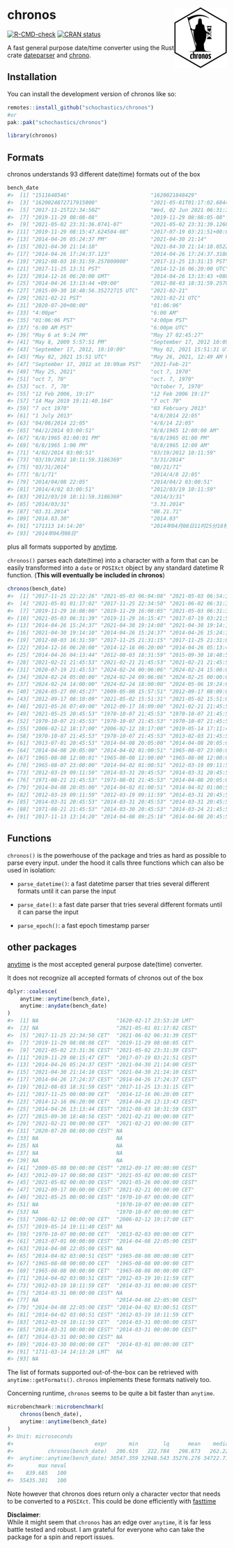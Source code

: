 
<!-- README.md is generated from README.Rmd. Please edit that file -->

# chronos <img src="man/figures/logo.png" align="right" height="139" alt="" />

<!-- badges: start -->

[![R-CMD-check](https://github.com/schochastics/chronos/actions/workflows/R-CMD-check.yaml/badge.svg)](https://github.com/schochastics/chronos/actions/workflows/R-CMD-check.yaml)
[![CRAN
status](https://www.r-pkg.org/badges/version/chronos)](https://CRAN.R-project.org/package=chronos)
<!-- badges: end -->

A fast general purpose date/time converter using the Rust crate
[dateparser](https://crates.io/crates/dateparser) and
[chrono](https://crates.io/crates/chrono).

## Installation

You can install the development version of chronos like so:

``` r
remotes::install_github("schochastics/chronos")
#or
pak::pak("schochastics/chronos")
```

``` r
library(chronos)
```

## Formats

chronos understands 93 different date(time) formats out of the box

``` r
bench_date
#>  [1] "1511648546"                          "1620021848429"                      
#>  [3] "1620024872717915000"                 "2021-05-01T01:17:02.604456Z"        
#>  [5] "2017-11-25T22:34:50Z"                "Wed, 02 Jun 2021 06:31:39 GMT"      
#>  [7] "2019-11-29 08:08-08"                 "2019-11-29 08:08:05-08"             
#>  [9] "2021-05-02 23:31:36.0741-07"         "2021-05-02 23:31:39.12689-07"       
#> [11] "2019-11-29 08:15:47.624504-08"       "2017-07-19 03:21:51+00:00"          
#> [13] "2014-04-26 05:24:37 PM"              "2021-04-30 21:14"                   
#> [15] "2021-04-30 21:14:10"                 "2021-04-30 21:14:10.052282"         
#> [17] "2014-04-26 17:24:37.123"             "2014-04-26 17:24:37.3186369"        
#> [19] "2012-08-03 18:31:59.257000000"       "2017-11-25 13:31:15 PST"            
#> [21] "2017-11-25 13:31 PST"                "2014-12-16 06:20:00 UTC"            
#> [23] "2014-12-16 06:20:00 GMT"             "2014-04-26 13:13:43 +0800"          
#> [25] "2014-04-26 13:13:44 +09:00"          "2012-08-03 18:31:59.257000000 +0000"
#> [27] "2015-09-30 18:48:56.35272715 UTC"    "2021-02-21"                         
#> [29] "2021-02-21 PST"                      "2021-02-21 UTC"                     
#> [31] "2020-07-20+08:00"                    "01:06:06"                           
#> [33] "4:00pm"                              "6:00 AM"                            
#> [35] "01:06:06 PST"                        "4:00pm PST"                         
#> [37] "6:00 AM PST"                         "6:00pm UTC"                         
#> [39] "May 6 at 9:24 PM"                    "May 27 02:45:27"                    
#> [41] "May 8, 2009 5:57:51 PM"              "September 17, 2012 10:09am"         
#> [43] "September 17, 2012, 10:10:09"        "May 02, 2021 15:51:31 UTC"          
#> [45] "May 02, 2021 15:51 UTC"              "May 26, 2021, 12:49 AM PDT"         
#> [47] "September 17, 2012 at 10:09am PST"   "2021-Feb-21"                        
#> [49] "May 25, 2021"                        "oct 7, 1970"                        
#> [51] "oct 7, 70"                           "oct. 7, 1970"                       
#> [53] "oct. 7, 70"                          "October 7, 1970"                    
#> [55] "12 Feb 2006, 19:17"                  "12 Feb 2006 19:17"                  
#> [57] "14 May 2019 19:11:40.164"            "7 oct 70"                           
#> [59] "7 oct 1970"                          "03 February 2013"                   
#> [61] "1 July 2013"                         "4/8/2014 22:05"                     
#> [63] "04/08/2014 22:05"                    "4/8/14 22:05"                       
#> [65] "04/2/2014 03:00:51"                  "8/8/1965 12:00:00 AM"               
#> [67] "8/8/1965 01:00:01 PM"                "8/8/1965 01:00 PM"                  
#> [69] "8/8/1965 1:00 PM"                    "8/8/1965 12:00 AM"                  
#> [71] "4/02/2014 03:00:51"                  "03/19/2012 10:11:59"                
#> [73] "03/19/2012 10:11:59.3186369"         "3/31/2014"                          
#> [75] "03/31/2014"                          "08/21/71"                           
#> [77] "8/1/71"                              "2014/4/8 22:05"                     
#> [79] "2014/04/08 22:05"                    "2014/04/2 03:00:51"                 
#> [81] "2014/4/02 03:00:51"                  "2012/03/19 10:11:59"                
#> [83] "2012/03/19 10:11:59.3186369"         "2014/3/31"                          
#> [85] "2014/03/31"                          "3.31.2014"                          
#> [87] "03.31.2014"                          "08.21.71"                           
#> [89] "2014.03.30"                          "2014.03"                            
#> [91] "171113 14:14:20"                     "2014年04月08日11时25分18秒"         
#> [93] "2014年04月08日"
```

plus all formats supported by
[anytime](https://github.com/eddelbuettel/anytime).

`chronos()` parses each date(time) into a character with a form that can
be easily transformed into a `date` or `POSIXct` object by any standard
datetime R function. (**This will eventually be included in chronos**)

``` r
chronos(bench_date)
#>  [1] "2017-11-25 22:22:26" "2021-05-03 06:04:08" "2021-05-03 06:54:32"
#>  [4] "2021-05-01 01:17:02" "2017-11-25 22:34:50" "2021-06-02 06:31:39"
#>  [7] "2019-11-29 16:08:00" "2019-11-29 16:08:05" "2021-05-03 06:31:36"
#> [10] "2021-05-03 06:31:39" "2019-11-29 16:15:47" "2017-07-19 03:21:51"
#> [13] "2014-04-26 15:24:37" "2021-04-30 19:14:00" "2021-04-30 19:14:10"
#> [16] "2021-04-30 19:14:10" "2014-04-26 15:24:37" "2014-04-26 15:24:37"
#> [19] "2012-08-03 16:31:59" "2017-11-25 21:31:15" "2017-11-25 21:31:00"
#> [22] "2014-12-16 06:20:00" "2014-12-16 06:20:00" "2014-04-26 05:13:43"
#> [25] "2014-04-26 04:13:44" "2012-08-03 18:31:59" "2015-09-30 18:48:56"
#> [28] "2021-02-21 21:45:53" "2021-02-21 21:45:53" "2021-02-21 21:45:53"
#> [31] "2020-07-19 21:45:53" "2024-02-24 00:06:06" "2024-02-24 15:00:00"
#> [34] "2024-02-24 05:00:00" "2024-02-24 09:06:06" "2024-02-25 00:00:00"
#> [37] "2024-02-24 14:00:00" "2024-02-24 18:00:00" "2024-05-06 19:24:00"
#> [40] "2024-05-27 00:45:27" "2009-05-08 15:57:51" "2012-09-17 08:09:00"
#> [43] "2012-09-17 08:10:09" "2021-05-02 15:51:31" "2021-05-02 15:51:00"
#> [46] "2021-05-26 07:49:00" "2012-09-17 18:09:00" "2021-02-21 21:45:53"
#> [49] "2021-05-25 20:45:53" "1970-10-07 21:45:53" "1970-10-07 21:45:53"
#> [52] "1970-10-07 21:45:53" "1970-10-07 21:45:53" "1970-10-07 21:45:53"
#> [55] "2006-02-12 18:17:00" "2006-02-12 18:17:00" "2019-05-14 17:11:40"
#> [58] "1970-10-07 21:45:53" "1970-10-07 21:45:53" "2013-02-03 21:45:53"
#> [61] "2013-07-01 20:45:53" "2014-04-08 20:05:00" "2014-04-08 20:05:00"
#> [64] "2014-04-08 20:05:00" "2014-04-02 01:00:51" "1965-08-07 23:00:00"
#> [67] "1965-08-08 12:00:01" "1965-08-08 12:00:00" "1965-08-08 12:00:00"
#> [70] "1965-08-07 23:00:00" "2014-04-02 01:00:51" "2012-03-19 09:11:59"
#> [73] "2012-03-19 09:11:59" "2014-03-31 20:45:53" "2014-03-31 20:45:53"
#> [76] "1971-08-21 21:45:53" "1971-08-01 21:45:53" "2014-04-08 20:05:00"
#> [79] "2014-04-08 20:05:00" "2014-04-02 01:00:51" "2014-04-02 01:00:51"
#> [82] "2012-03-19 09:11:59" "2012-03-19 09:11:59" "2014-03-31 20:45:53"
#> [85] "2014-03-31 20:45:53" "2014-03-31 20:45:53" "2014-03-31 20:45:53"
#> [88] "1971-08-21 21:45:53" "2014-03-30 20:45:53" "2014-03-24 21:45:53"
#> [91] "2017-11-13 13:14:20" "2014-04-08 09:25:18" "2014-04-08 20:45:53"
```

## Functions

`chronos()` is the powerhouse of the package and tries as hard as
possible to parse every input. under the hood it calls three functions
which can also be used in isolation:

-   `parse_datetime()`: a fast datetime parser that tries several
    different formats until it can parse the input

-   `parse_date()`: a fast date parser that tries several different
    formats until it can parse the input

-   `parse_epoch()`: a fast epoch timestamp parser

## other packages

[anytime](https://github.com/eddelbuettel/anytime) is the most accepted
general purpose date(time) converter.

It does not recognize all accepted formats of chronos out of the box

``` r
dplyr::coalesce(
    anytime::anytime(bench_date),
    anytime::anydate(bench_date)
)
#>  [1] NA                         "1620-02-17 23:53:28 LMT" 
#>  [3] NA                         "2021-05-01 01:17:02 CEST"
#>  [5] "2017-11-25 22:34:50 CET"  "2021-06-02 06:31:39 CEST"
#>  [7] "2019-11-29 08:08:08 CET"  "2019-11-29 08:08:05 CET" 
#>  [9] "2021-05-02 23:31:36 CEST" "2021-05-02 23:31:39 CEST"
#> [11] "2019-11-29 08:15:47 CET"  "2017-07-19 03:21:51 CEST"
#> [13] "2014-04-26 05:24:37 CEST" "2021-04-30 21:14:00 CEST"
#> [15] "2021-04-30 21:14:10 CEST" "2021-04-30 21:14:10 CEST"
#> [17] "2014-04-26 17:24:37 CEST" "2014-04-26 17:24:37 CEST"
#> [19] "2012-08-03 18:31:59 CEST" "2017-11-25 13:31:15 CET" 
#> [21] "2017-11-25 00:00:00 CET"  "2014-12-16 06:20:00 CET" 
#> [23] "2014-12-16 06:20:00 CET"  "2014-04-26 13:13:43 CEST"
#> [25] "2014-04-26 13:13:44 CEST" "2012-08-03 18:31:59 CEST"
#> [27] "2015-09-30 18:48:56 CEST" "2021-02-21 00:00:00 CET" 
#> [29] "2021-02-21 00:00:00 CET"  "2021-02-21 00:00:00 CET" 
#> [31] "2020-07-20 08:00:00 CEST" NA                        
#> [33] NA                         NA                        
#> [35] NA                         NA                        
#> [37] NA                         NA                        
#> [39] NA                         NA                        
#> [41] "2009-05-08 00:00:00 CEST" "2012-09-17 00:00:00 CEST"
#> [43] "2012-09-17 00:00:00 CEST" "2021-05-02 00:00:00 CEST"
#> [45] "2021-05-02 00:00:00 CEST" "2021-05-26 00:00:00 CEST"
#> [47] "2012-09-17 00:00:00 CEST" "2021-02-21 00:00:00 CET" 
#> [49] "2021-05-25 00:00:00 CEST" "1970-10-07 00:00:00 CET" 
#> [51] NA                         "1970-10-07 00:00:00 CET" 
#> [53] NA                         "1970-10-07 00:00:00 CET" 
#> [55] "2006-02-12 00:00:00 CET"  "2006-02-12 19:17:00 CET" 
#> [57] "2019-05-14 19:11:40 CEST" NA                        
#> [59] "1970-10-07 00:00:00 CET"  "2013-02-03 00:00:00 CET" 
#> [61] "2013-07-01 00:00:00 CEST" "2014-04-08 22:05:00 CEST"
#> [63] "2014-04-08 22:05:00 CEST" NA                        
#> [65] "2014-04-02 03:00:51 CEST" "1965-08-08 00:00:00 CET" 
#> [67] "1965-08-08 00:00:00 CET"  "1965-08-08 00:00:00 CET" 
#> [69] "1965-08-08 00:00:00 CET"  "1965-08-08 00:00:00 CET" 
#> [71] "2014-04-02 03:00:51 CEST" "2012-03-19 10:11:59 CET" 
#> [73] "2012-03-19 10:11:59 CET"  "2014-03-31 00:00:00 CEST"
#> [75] "2014-03-31 00:00:00 CEST" NA                        
#> [77] NA                         "2014-04-08 22:05:00 CEST"
#> [79] "2014-04-08 22:05:00 CEST" "2014-04-02 03:00:51 CEST"
#> [81] "2014-04-02 03:00:51 CEST" "2012-03-19 10:11:59 CET" 
#> [83] "2012-03-19 10:11:59 CET"  "2014-03-31 00:00:00 CEST"
#> [85] "2014-03-31 00:00:00 CEST" "2014-03-31 00:00:00 CEST"
#> [87] "2014-03-31 00:00:00 CEST" NA                        
#> [89] "2014-03-30 00:00:00 CET"  "2014-03-01 00:00:00 CET" 
#> [91] "1711-03-14 14:13:28 LMT"  NA                        
#> [93] NA
```

The list of formats supported out-of-the-box can be retrieved with
`anytime::getFormats()`. `chronos` implements these formats natively
too.

Concerning runtime, `chronos` seems to be quite a bit faster than
`anytime`.

``` r
microbenchmark::microbenchmark(
    chronos(bench_date),
    anytime::anytime(bench_date)
)
#> Unit: microseconds
#>                          expr       min        lq      mean    median        uq
#>           chronos(bench_date)   206.619   222.784   298.873   262.221   341.232
#>  anytime::anytime(bench_date) 30547.359 32948.543 35276.276 34722.712 37066.449
#>        max neval
#>    839.685   100
#>  55435.301   100
```

Note however that chronos does return only a character vector that needs
to be converted to a `POSIXct`. This could be done efficiently with
[fasttime](https://github.com/s-u/fasttime)

**Disclaimer**:  
While it might seem that `chronos` has an edge over `anytime`, it is far
less battle tested and robust. I am grateful for everyone who can take
the package for a spin and report issues.
